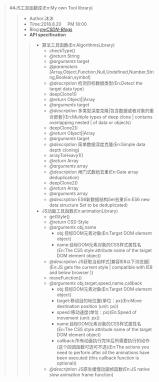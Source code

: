 >##JS工具函数库(En:My own Tool library)
>> - Author:沐沐
>> - Time:2018.8.20 &nbsp;&nbsp;&nbsp; PM&nbsp;18:00
>> - Blog:[*myCSDN-Blogs*](https://blog.csdn.net/qq_37469957)
>> - **API specification**
>>>- 算法工具函数(En:AlgorithmsLibrary)
>>>   -  checkType()
>>>     - *@return* String
>>>     - *@arguments* target
>>>     - *@parameters* [Array,Object,Function,Null,Undefined,Number,String,Boolean,symbol]
>>>     - *@description* 检测目标数据类型(En:Detect the target data type)
>>>   -  deepClone1()
>>>     - *@return* Object||Array
>>>     - *@arguments* target
>>>     - *@description* 多类型深度克隆|包含数据或者对象的重合嵌套|(En:Multiple types of deep clone | contains overlapping nested | of data or objects)
>>>   -  deepClone2()
>>>     - *@return* Object||Array
>>>     - *@arguments* target
>>>     - *@description* 简单数据深度克隆(En:Simple data depth cloning)     
>>>   -  arrayToHeavy1()
>>>     - *@return* Array
>>>     - *@arguments* array
>>>     - *@description* 闸门式数组去重(En:Gate array deduplication)     
>>>   -  deepClone2()
>>>     - *@return* Array
>>>     - *@arguments* array
>>>     - *@description* ES6新数据结构Set去重(En:ES6 new data structure Set to be deduplicated)     
>>>- JS动画工具函数(En:animationLibrary)
>>>   -  getStyle()
>>>     - *@return* CSS-Style
>>>     - *@arguments* obj,name
>>>       - obj:目标DOM元素对象(En:Target DOM element object)
>>>       - name:目标DOM元素对象的CSS样式属性名(En:The CSS style attribute name of the target DOM element object)
>>>     - *@description* JS获取当前样式|兼容IE8以下浏览器|(En:JS gets the current style | compatible with IE8 and below browser |)  
>>>   -  moveFunction()
>>>     - *@arguments* obj,target,speed,name,callback
>>>       - obj:目标DOM元素对象(En:Target DOM element object)
>>>       - target:移动目的地位置(单位：px)(En:Move destination position (unit: px))
>>>       - speed:移动速度(单位：px)(En:Speed of movement (unit: px))
>>>       - name:目标DOM元素对象的CSS样式属性名(En:The CSS style attribute name of the target DOM element object)
>>>       - callback:所有动画执行完毕后所需要执行的动作(这个回调函数可选可不选)(En:The actions you need to perform after all the animations have been executed (this callback function is optional))
>>>     - *@description* JS原生缓慢动画帧函数(En:JS native slow animation frame function)   